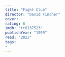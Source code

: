 ```yaml
---
title: "Fight Club"
director: "David Fincher"
cover: 
rating: 8
imdb: "tt0137523"
publishYear: "1999"
read: "2023"
tags:
- 
---
```

